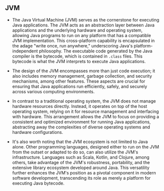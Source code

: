 ## JVM
- The Java Virtual Machine (JVM) serves as the cornerstone for executing Java applications. The JVM acts as an abstraction layer between Java applications and the underlying hardware and operating system, allowing Java programs to run on any platform that has a compatible JVM implementation. This cross-platform capability is encapsulated in the adage "write once, run anywhere," underscoring Java's platform-independent philosophy. The executable code generated by the Java compiler is the bytecode, which is contained in `.class` files. This bytecode is what the JVM interprets to execute Java applications.

- The design of the JVM encompasses more than just code execution; it also includes memory management, garbage collection, and security mechanisms, among other features. These aspects are crucial for ensuring that Java applications run efficiently, safely, and securely across various computing environments.

- In contrast to a traditional operating system, the JVM does not manage hardware resources directly. Instead, it operates on top of the host operating system, relying on it for resource management and interfacing with hardware. This arrangement allows the JVM to focus on providing a consistent and optimized environment for running Java applications, abstracting away the complexities of diverse operating systems and hardware configurations.

- It's also worth noting that the JVM ecosystem is not limited to Java alone. Other programming languages, designed either to run on the JVM from the outset or adapted to do so, can also utilize the JVM's infrastructure. Languages such as Scala, Kotlin, and Clojure, among others, take advantage of the JVM's robustness, portability, and the extensive library ecosystem developed around Java. This versatility further enhances the JVM's position as a pivotal component in modern software development, transcending its role as merely a platform for executing Java bytecode.

